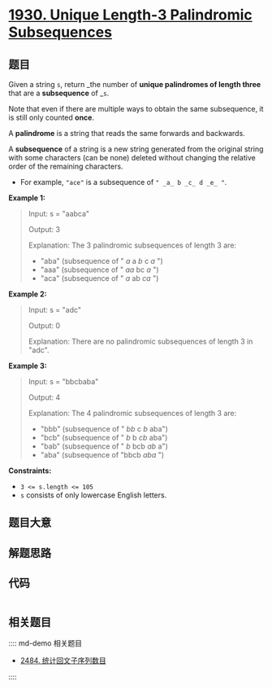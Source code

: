 # [1930. Unique Length-3 Palindromic Subsequences](https://leetcode.com/problems/unique-length-3-palindromic-subsequences/)

## 题目

Given a string `s`, return _the number of **unique palindromes of length
three** that are a **subsequence** of _`s`.

Note that even if there are multiple ways to obtain the same subsequence, it
is still only counted **once**.

A **palindrome** is a string that reads the same forwards and backwards.

A **subsequence** of a string is a new string generated from the original
string with some characters (can be none) deleted without changing the
relative order of the remaining characters.

  * For example, `"ace"` is a subsequence of `" _a_ b _c_ d _e_ "`.



**Example 1:**

> Input: s = "aabca"
> 
> Output: 3
> 
> Explanation: The 3 palindromic subsequences of length 3 are:
> - "aba" (subsequence of " _a_ a _b_ c _a_ ")
> - "aaa" (subsequence of " _aa_ bc _a_ ")
> - "aca" (subsequence of " _a_ ab _ca_ ")

**Example 2:**

> Input: s = "adc"
> 
> Output: 0
> 
> Explanation: There are no palindromic subsequences of length 3 in "adc".

**Example 3:**

> Input: s = "bbcbaba"
> 
> Output: 4
> 
> Explanation: The 4 palindromic subsequences of length 3 are:
> - "bbb" (subsequence of " _bb_ c _b_ aba")
> - "bcb" (subsequence of " _b_ b _cb_ aba")
> - "bab" (subsequence of " _b_ bcb _ab_ a")
> - "aba" (subsequence of "bbcb _aba_ ")

**Constraints:**

  * `3 <= s.length <= 105`
  * `s` consists of only lowercase English letters.


## 题目大意

## 解题思路

## 代码

```javascript

```

## 相关题目

:::: md-demo 相关题目
- [2484. 统计回文子序列数目](https://leetcode.com/problems/count-palindromic-subsequences)

::::
